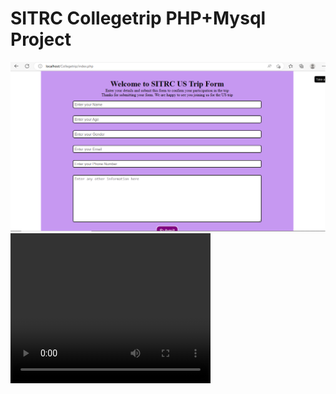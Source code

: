 # SITRC Collegetrip PHP+Mysql Project
<img src="Screenshot.png">
<video width="320" height="240" controls>
  <source src="movie.mp4" type="video/mp4">
</video>
